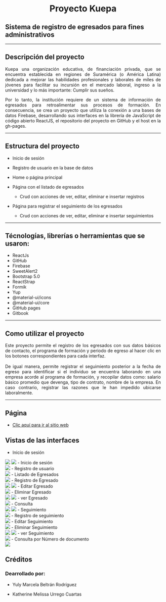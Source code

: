 <h1 align="center"><strong>Proyecto Kuepa</strong></h1>
<h2> Sistema de registro de egresados para fines administrativos </h2>

***

##  Descripción del proyecto
<p align="justify">Kuepa una organización educativa, de financiación privada, que se encuentra establecida en regiones de  Suramérica (o América Latina) dedicada a mejorar las habilidades profesionales y laborales de miles de jóvenes para facilitar su incursión en el mercado laboral, ingreso a la universidad y lo más importante: Cumplir sus sueños.</p>


<p align="justify"> Por lo tanto, la institución requiere de un sistema de información de egresados para retroalimentar sus procesos de formación. En consecuencia, se crea un proyecto que utiliza la conexión a una bases de datos Firebase, desarrollando sus interfaces en la librería de JavaScript de código abierto ReactJS, el repositorio del proyecto en GitHub y el host en la gh-pages.
</p>

***
##  Estructura del proyecto
+   Inicio de sesión

+   Registro de usuario en la base de datos

+   Home o página principal

+   Página con el listado de egresados
    -   Crud con acciones de ver, editar, eliminar e insertar registros

+   Página para registrar el seguimiento de los egresados
    -   Crud con acciones de ver, editar, eliminar e insertar seguimientos
***
##  Técnologías, librerías o herramientas que se usaron:
-   ReactJs
-   GitHub
-   Firebase
-   SweetAlert2
-   Bootstrap 5.0  
-   ReactStrap
-   Formik  
-   Yup
-   @material-ui/icons
-   @material-ui/core
-   GitHub pages
-   Gitbook

*******

## Como utilizar el proyecto
<p  align="justify">Este proyecto permite el registro de los egresados con sus datos básicos de contacto, el programa de formación y periodo de egreso al hacer clic en los botones correspondientes para cada interfaz.<br></br> De igual manera, permite registrar el seguimiento posterior a la fecha de egreso para identificar si el individuo se encuentra laborando en una empresa acorde al programa de formación, y recopilar datos como: salario básico promedio que devenga, tipo de contrato, nombre de la empresa. En caso contrario, registrar las razones que le han impedido ubicarse laboralmente.</p>

***

##  Página
- [Clic aquí para ir al sitio web](https://www.google.com/search?q=que+es+react&oq=que+es+react&aqs=chrome..69i57j0i512l4j69i60j69i61l2.3648j1j1&sourceid=chrome&ie=UTF-8)

##  Vistas de las interfaces
-   Inicio de sesión<br>
<img src="/src/assets/img/viniciosesion.png">
<img src="/src/assets/img/viniciosesion_alert.png">
-   Inicio de sesión<br>
<img src="/src/assets/img/vcerrarsesion.png">
-   Registro de usuario<br>
    <img src="/src/assets/img/vregistrarse.png">
-   Listado de Egresados<br>
    <img src="/src/assets/img/vlistaegresados.png">
    -   Registro de Egresado<br>
        <img src="/src/assets/img/vlistaegresados_nuevoregistro.png">
        <img src="/src/assets/img/vlistaegresados_nuevoregistrodos.png">
    -   Editar Egresado<br>
        <img src="/src/assets/img/vlistaegresados_editar.png">
    -   Eliminar Egresado<br>
        <img src="/src/assets/img/vlistaegresados_eliminaruno.png">
        <img src="/src/assets/img/vlistaegresados_eliminardos.png">
    -   ver Egresado<br>
        <img src="/src/assets/img/vlistaegresados_ver.png">
    -   Consulta<br>
        <img src="/src/assets/img/vlistaegresados_consultaexiste.png">
        <img src="/src/assets/img/vlistaegresados_consultanoexiste.png">
-   Seguimiento<br>
    <img src="/src/assets/img/logokuepa.png">
    -   Registro de seguimiento<br>
        <img src="/src/assets/img/logokuepa.png">
    -   Editar Seguimiento<br>
        <img src="/src/assets/img/logokuepa.png">
    -   Eliminar Seguimiento<br>
        <img src="/src/assets/img/vseguimiento_eliminaruno.png">
        <img src="/src/assets/img/vseguimiento_eliminardos.png">
    -   ver Seguimiento<br>
        <img src="/src/assets/img/logokuepa.png">
    -   Consulta por Número de documento<br>
        <img src="/src/assets/img/logokuepa.png">

##  Créditos 
### Dearrollado por:
-   Yuly Marcela Beltrán Rodríguez

-   Katherine Melissa Urrego Cuartas